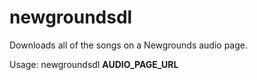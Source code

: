 # newgroundsdl
Downloads all of the songs on a Newgrounds audio page.

Usage: newgroundsdl **AUDIO_PAGE_URL**
